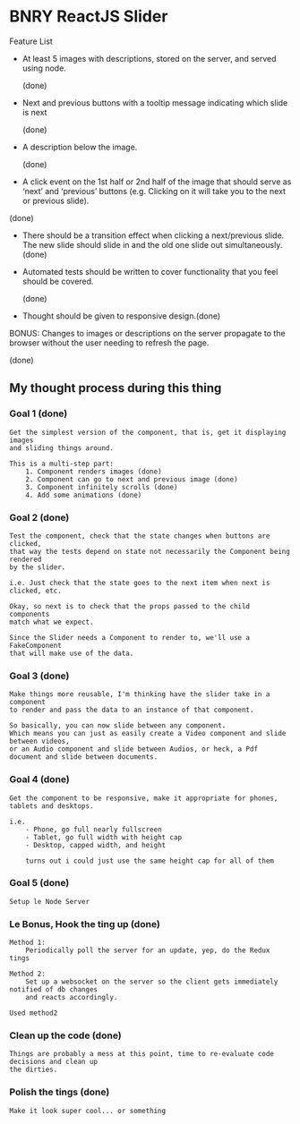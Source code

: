 # BNRY ReactJS Slider

Feature List
- At least 5 images with descriptions, stored on the server, and served using node.
	
	(done)
- Next and previous buttons with a tooltip message indicating which slide is next 
	
	(done)
- A description below the image.
	
	(done)
- A click event on the 1st half or 2nd half of the image that should serve as ‘next’ and ‘previous’ buttons (e.g. Clicking on it will take you to the next or previous slide). 

(done)
- There should be a transition effect when clicking a next/previous slide. The new slide should slide in and the old one slide out simultaneously. (done)
- Automated tests should be written to cover functionality that you feel should be covered.

 	(done)
- Thought should be given to responsive design.(done)

BONUS:
	Changes to images or descriptions on the server propagate to the browser without the user needing to refresh the page.
	
(done)


## My thought process during this thing

### Goal 1 (done)
	Get the simplest version of the component, that is, get it displaying images
	and sliding things around.

	This is a multi-step part:
		1. Component renders images (done)
		2. Component can go to next and previous image (done)
		3. Component infinitely scrolls (done)
		4. Add some animations (done)

### Goal 2 (done)
	Test the component, check that the state changes when buttons are clicked,
	that way the tests depend on state not necessarily the Component being rendered
	by the slider.

	i.e. Just check that the state goes to the next item when next is clicked, etc.

	Okay, so next is to check that the props passed to the child components
	match what we expect.

	Since the Slider needs a Component to render to, we'll use a FakeComponent
	that will make use of the data.


### Goal 3 (done)
	Make things more reusable, I'm thinking have the slider take in a component
	to render and pass the data to an instance of that component.

	So basically, you can now slide between any component.
	Which means you can just as easily create a Video component and slide between videos,
	or an Audio component and slide between Audios, or heck, a Pdf document and slide between documents.


### Goal 4 (done)
	Get the component to be responsive, make it appropriate for phones, tablets and desktops.

	i.e. 
		- Phone, go full nearly fullscreen
		- Tablet, go full width with height cap
		- Desktop, capped width, and height

		turns out i could just use the same height cap for all of them

### Goal 5 (done)
	Setup le Node Server



### Le Bonus, Hook the ting up (done)
	Method 1:
		Periodically poll the server for an update, yep, do the Redux tings

	Method 2: 
		Set up a websocket on the server so the client gets immediately notified of db changes
		and reacts accordingly.
	
	Used method2


### Clean up the code (done)
	Things are probably a mess at this point, time to re-evaluate code decisions and clean up
	the dirties.

### Polish the tings (done)

	Make it look super cool... or something